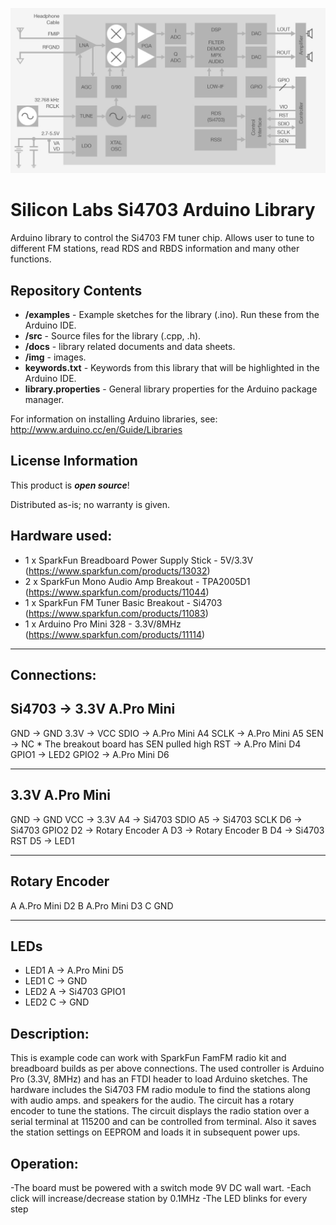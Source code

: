 
![img](img/Si4702-03-BD.jpeg)

Silicon Labs Si4703 Arduino Library
========================================

Arduino library to control the Si4703 FM tuner chip. Allows user to tune to different FM stations, read RDS and RBDS information and many other functions.

Repository Contents
-------------------

* **/examples** - Example sketches for the library (.ino). Run these from the Arduino IDE. 
* **/src** - Source files for the library (.cpp, .h).
* **/docs** - library related documents and data sheets.
* **/img** - images.
* **keywords.txt** - Keywords from this library that will be highlighted in the Arduino IDE. 
* **library.properties** - General library properties for the Arduino package manager. 

For information on installing Arduino libraries, see: http://www.arduino.cc/en/Guide/Libraries

License Information
-------------------

This product is _**open source**_! 

Distributed as-is; no warranty is given.


Hardware used:
-----------------------   
 *   1 x SparkFun Breadboard Power Supply Stick - 5V/3.3V (https://www.sparkfun.com/products/13032)
 *   2 x SparkFun Mono Audio Amp Breakout - TPA2005D1     (https://www.sparkfun.com/products/11044)
 *   1 x SparkFun FM Tuner Basic Breakout - Si4703        (https://www.sparkfun.com/products/11083)
 *   1 x Arduino Pro Mini 328 - 3.3V/8MHz                 (https://www.sparkfun.com/products/11114)

-----------------------   

Connections:
-----------------------
Si4703  → 3.3V A.Pro Mini
-----------------------
GND     → GND
3.3V    → VCC
SDIO    → A.Pro Mini A4
SCLK    → A.Pro Mini A5
SEN     → NC * The breakout board has SEN pulled high
RST     → A.Pro Mini D4
GPIO1   → LED2
GPIO2   → A.Pro Mini D6

-----------------------
3.3V A.Pro Mini
-----------------------
GND     → GND
VCC     → 3.3V
A4      → Si4703 SDIO
A5      → Si4703 SCLK
D6      → Si4703 GPIO2 
D2      → Rotary Encoder A
D3      → Rotary Encoder B
D4      → Si4703 RST
D5      → LED1
     
-----------------------
Rotary Encoder
-----------------------
A  A.Pro Mini D2
B  A.Pro Mini D3
C  GND

-----------------------
LEDs
-----------------------
- LED1 A      → A.Pro Mini D5 
- LED1 C      → GND
- LED2 A      → Si4703 GPIO1
- LED2 C      → GND

Description:
-----------------------
This is example code can work with SparkFun FamFM radio kit and breadboard builds as per above connections. 
The used controller is Arduino Pro (3.3V, 8MHz) and has an FTDI header to load Arduino sketches.
The hardware includes the Si4703 FM radio module to find the stations along with audio amps. and speakers for the audio.
The circuit has a rotary encoder to tune the stations. 
The circuit displays the radio station over a serial terminal at 115200 and can be controlled from terminal.
Also it saves the station settings on EEPROM and loads it in subsequent power ups.
 

Operation:
-----------------------
-The board must be powered with a switch mode 9V DC wall wart.
-Each click will increase/decrease station by 0.1MHz
-The LED blinks for every step
